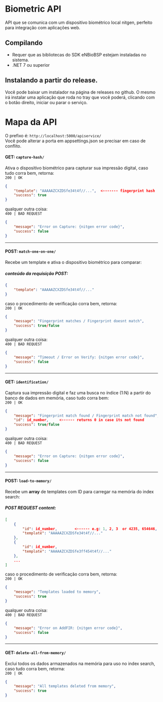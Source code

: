 # Biometric API
API que se comunica com um dispositivo biométrico local nitgen, perfeito para integração com aplicações web.

## Compilando
- Requer que as bibliotecas do SDK eNBioBSP estejam instaladas no sistema.
- .NET 7 ou superior

## Instalando a partir do release.
Você pode baixar um instalador na página de releases no github. O mesmo irá instalar uma aplicação que roda no tray que você poderá, clicando com o botão direito, iniciar ou parar o serviço. 

# Mapa da API
O prefixo é: `http://localhost:5000/apiservice/`  
Você pode alterar a porta em appsettings.json se precisar em caso de conflito.

#### GET: `capture-hash/`
Ativa o dispositivo biométrico para capturar sua impressão digital, caso tudo corra bem, retorna:  
`200 | OK`
```json
{
    "template": "AAAAAZCXZDSfe34t4f//...",  <------- fingerprint hash
    "success": true
}
```
qualquer outra coisa:  
`400 | BAD REQUEST`
```json
{
    "message": "Error on Capture: {nitgen error code}",
    "success": false
}
```

--------------------------------

#### POST: `match-one-on-one/`
Recebe um template e ativa o dispositivo biométrico para comparar:  
##### conteúdo da requisição POST:
```json
{
    "template": "AAAAAZCXZDSfe34t4f//..."
}
```
caso o procedimento de verificação corra bem, retorna:  
`200 | OK`
```json
{
    "message": "Fingerprint matches / Fingerprint doesnt match",
    "success": true/false
}
```
qualquer outra coisa:  
`400 | BAD REQUEST`
```json
{
    "message": "Timeout / Error on Verify: {nitgen error code}",
    "success": false
}
```

--------------------------------

#### GET: `identification/`
Captura sua impressão digital e faz uma busca no índice (1:N) a partir do banco de dados em memória, caso tudo corra bem:  
`200 | OK`
```json
{
    "message": "Fingerprint match found / Fingerprint match not found",  
    "id": id_number,     <------ returns 0 in case its not found
    "success": true/false
}
```
qualquer outra coisa:  
`400 | BAD REQUEST`
```json
{
    "message": "Error on Capture: {nitgen error code}",
    "success": false
}
```

--------------------------------

#### POST: `load-to-memory/`
Recebe um __array__ de templates com ID para carregar na memória do index search:  
##### POST REQUEST content:
```json
[
    {
        "id": id_number,        <------ e.g: 1, 2, 3  or 4235, 654646, 23423
        "template": "AAAAAZCXZDSfe34t4f//..."
    },
    {
        "id": id_number,
        "template": "AAAAAZCXZDSfe3ff454t4f//..."
    },
    ...
]
```
caso o procedimento de verificação corra bem, retorna:  
`200 | OK`
```json
{
    "message": "Templates loaded to memory",
    "success": true
}
```
qualquer outra coisa:  
`400 | BAD REQUEST`
```json
{
    "message": "Error on AddFIR: {nitgen error code}",
    "success": false
}
```

------------------------------

#### GET: `delete-all-from-memory/`
Exclui todos os dados armazenados na memória para uso no index search, caso tudo corra bem, retorna:    
`200 | OK`
```json
{
    "message": "All templates deleted from memory",
    "success": true
}
```
